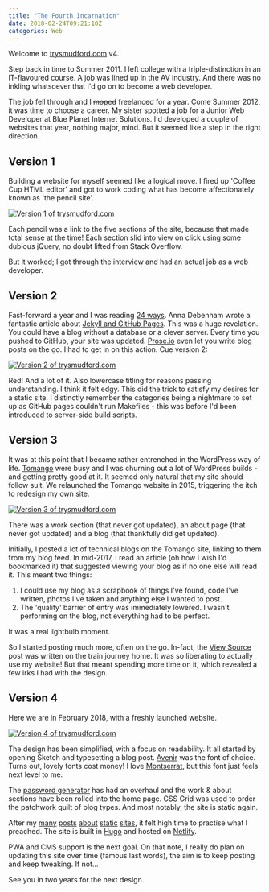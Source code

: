 ```yaml
---
title: "The Fourth Incarnation"
date: 2018-02-24T09:21:10Z
categories: Web
---
```


Welcome to [trysmudford.com](/) v4.

Step back in time to Summer 2011. I left college with a triple-distinction in an IT-flavoured course. A job was lined up in the AV industry. And there was no inkling whatsoever that I'd go on to become a web developer.

The job fell through and I <del>moped</del> freelanced for a year. Come Summer 2012, it was time to choose a career. My sister spotted a job for a Junior Web Developer at Blue Planet Internet Solutions. I'd developed a couple of websites that year, nothing major, mind. But it seemed like a step in the right direction.

## Version 1

Building a website for myself seemed like a logical move. I fired up 'Coffee Cup HTML editor' and got to work coding what has become affectionately known as 'the pencil site'.

[![Version 1 of trysmudford.com](images/blog/v1.jpg)](http://web.archive.org/web/20130625045750/http://trysmudford.com/)

Each pencil was a link to the five sections of the site, because that made total sense at the time! Each section slid into view on click using some dubious jQuery, no doubt lifted from Stack Overflow.

But it worked; I got through the interview and had an actual job as a web developer.

## Version 2

Fast-forward a year and I was reading [24 ways](https://24ways.org/2013/). Anna Debenham wrote a fantastic article about [Jekyll and GitHub Pages](https://24ways.org/2013/get-started-with-github-pages/). This was a huge revelation. You could have a blog without a database or a clever server. Every time you pushed to GitHub, your site was updated. [Prose.io](http://prose.io/) even let you write blog posts on the go. I had to get in on this action. Cue version 2:

[![Version 2 of trysmudford.com](images/blog/v2.jpg)](http://web.archive.org/web/20140518095358/http://trysmudford.com/)

Red! And a lot of it. Also lowercase titling for reasons passing understanding. I think it felt edgy. This did the trick to satisfy my desires for a static site. I distinctly remember the categories being a nightmare to set up as GitHub pages couldn't run Makefiles - this was before I'd been introduced to server-side build scripts.

## Version 3

It was at this point that I became rather entrenched in the WordPress way of life. [Tomango](http://www.tomango.co.uk/) were busy and I was churning out a lot of WordPress builds - and getting pretty good at it. It seemed only natural that my site should follow suit. We relaunched the Tomango website in 2015, triggering the itch to redesign my own site.

[![Version 3 of trysmudford.com](images/blog/v3.jpg)](http://web.archive.org/web/20160401073744/http://www.trysmudford.com/)

There was a work section (that never got updated), an about page (that never got updated) and a blog (that thankfully did get updated).

Initially, I posted a lot of technical blogs on the Tomango site, linking to them from my blog feed. In mid-2017, I read an article (oh how I wish I'd bookmarked it) that suggested viewing your blog as if no one else will read it. This meant two things:

1. I could use my blog as a scrapbook of things I've found, code I've written, photos I've taken and anything else I wanted to post.
2. The 'quality' barrier of entry was immediately lowered. I wasn't performing on the blog, not everything had to be perfect.

It was a real lightbulb moment.

So I started posting much more, often on the go. In-fact, the [View Source](/blog/view-source/) post was written on the train journey home. It was so liberating to actually use my website! But that meant spending more time on it, which revealed a few irks I had with the design.

## Version 4

Here we are in February 2018, with a freshly launched website.

[![Version 4 of trysmudford.com](images/blog/v4.jpg)](/)

The design has been simplified, with a focus on readability. It all started by opening Sketch and typesetting a blog post. [Avenir](https://www.linotype.com/1245613/avenir-family.html) was the font of choice. Turns out, lovely fonts cost money! I love [Montserrat](https://fonts.google.com/specimen/Montserrat), but this font just feels next level to me.

The [password generator](/password) has had an overhaul and the work & about sections have been rolled into the home page. CSS Grid was used to order the patchwork quilt of blog types. And most notably, the site is static again.

After my [many](/blog/performance-wins-with-hugo-and-netlify/) [posts](https://why-static.netlify.com/) [about](/blog/why-static/) [static](/blog/making-the-static-dynamic-instagram-importer/) [sites](https://gohugo.io/showcase/hartwell-insurance/), it felt high time to practise what I preached. The site is built in [Hugo](https://gohugo.io/) and hosted on [Netlify](https://www.netlify.com/).

PWA and CMS support is the next goal. On that note, I really do plan on updating this site over time (famous last words), the aim is to keep posting and keep tweaking. If not...

See you in two years for the next design.
